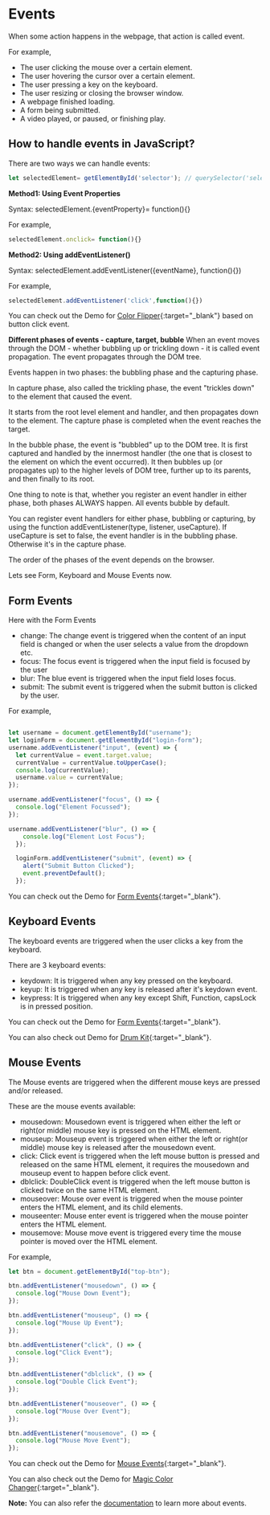 # Events



When some action happens in the webpage, that action is called event.

For example,
- The user clicking the mouse over a certain element.
- The user hovering the cursor over a certain element.
- The user pressing a key on the keyboard.
- The user resizing or closing the browser window.
- A webpage finished loading.
- A form being submitted.
- A video played, or paused, or finishing play.

## How to handle events in JavaScript?

There are two ways we can handle events:

```javascript
let selectedElement= getElementById('selector'); // querySelector('selector)
```
**Method1: Using Event Properties**

Syntax: selectedElement.{eventProperty}= function(){}

For example,
```javascript
selectedElement.onclick= function(){}
```
**Method2: Using addEventListener()**

Syntax: selectedElement.addEventListener({eventName}, function(){})

For example,
```javascript
selectedElement.addEventListener('click',function(){})
```
You can check out the Demo for [Color Flipper](https://praveenorugantitech.github.io/praveenorugantitech-javascript-course/8_Document%20Object%20Model(DOM)/2_Events/Demo/Color%20Flipper){:target="_blank"} based on button click event.

**Different phases of events - capture, target, bubble**
When an event moves through the DOM - whether bubbling up or trickling down - it is called event propagation. The event propagates through the DOM tree.

Events happen in two phases: the bubbling phase and the capturing phase.

In capture phase, also called the trickling phase, the event "trickles down" to the element that caused the event.

It starts from the root level element and handler, and then propagates down to the element. The capture phase is completed when the event reaches the target.

In the bubble phase, the event is "bubbled" up to the DOM tree. It is first captured and handled by the innermost handler (the one that is closest to the element on which the event occurred). It then bubbles up (or propagates up) to the higher levels of DOM tree, further up to its parents, and then finally to its root.

One thing to note is that, whether you register an event handler in either phase, both phases ALWAYS happen. All events bubble by default.

You can register event handlers for either phase, bubbling or capturing, by using the function addEventListener(type, listener, useCapture). If useCapture is set to false, the event handler is in the bubbling phase. Otherwise it's in the capture phase.

The order of the phases of the event depends on the browser.

Lets see Form, Keyboard and Mouse Events now.
## Form Events

Here with the Form Events
- change: The change event is triggered when the content of an input field is changed or when the user selects a value from the dropdown etc.
- focus: The focus event is triggered when the input field is focused by the user
- blur: The blue event is triggered when the input field loses focus.
- submit: The submit event is triggered when the submit button is clicked by the user.

For example,

```javascript

let username = document.getElementById("username");
let loginForm = document.getElementById("login-form");
username.addEventListener("input", (event) => {
  let currentValue = event.target.value;
  currentValue = currentValue.toUpperCase();
  console.log(currentValue);
  username.value = currentValue;
});

username.addEventListener("focus", () => {
  console.log("Element Focussed");
});

username.addEventListener("blur", () => {
    console.log("Element Lost Focus");
  });

  loginForm.addEventListener("submit", (event) => {
    alert("Submit Button Clicked");
    event.preventDefault();
  });

```

You can check out the Demo for [Form Events](https://praveenorugantitech.github.io/praveenorugantitech-javascript-course/8_Document%20Object%20Model(DOM)/2_Events/Demo/Form%20Events){:target="_blank"}.


## Keyboard Events

The keyboard events are triggered when the user clicks a key from the keyboard.

There are 3 keyboard events:
- keydown: It is triggered when any key pressed on the keyboard.
- keyup: It is triggered when any key is released after it's keydown event.
- keypress: It is triggered when any key except Shift, Function, capsLock is in pressed position.

You can check out the Demo for [Form Events](https://praveenorugantitech.github.io/praveenorugantitech-javascript-course/8_Document%20Object%20Model(DOM)/2_Events/Demo/Keyboard%20Events){:target="_blank"}.

You can also check out Demo for [Drum Kit](https://praveenorugantitech.github.io/praveenorugantitech-javascript-course-projects/praveenorugantitech-drum-kit){:target="_blank"}.

## Mouse Events

The Mouse events are triggered when the different mouse keys are pressed and/or released.

These are the mouse events available:
- mousedown: Mousedown event is triggered when either the left or right(or middle) mouse key is pressed on the HTML element.
- mouseup: Mouseup event is triggered when either the left or right(or middle) mouse key is released after the mousedown event.
- click: Click event is triggered when the left mouse button is pressed and released on the same HTML element, it requires the mousedown and mouseup event to happen before click event.
- dblclick: DoubleClick event is triggered when the left mouse button is clicked twice on the same HTML element.
- mouseover: Mouse over event is triggered when the mouse pointer enters the HTML element, and its child elements.
- mouseenter: Mouse enter event is triggered when the mouse pointer enters the HTML element.
- mousemove: Mouse move event is triggered every time the mouse pointer is moved over the HTML element.

For example,

```javascript
let btn = document.getElementById("top-btn");

btn.addEventListener("mousedown", () => {
  console.log("Mouse Down Event");
});

btn.addEventListener("mouseup", () => {
  console.log("Mouse Up Event");
});

btn.addEventListener("click", () => {
  console.log("Click Event");
});

btn.addEventListener("dblclick", () => {
  console.log("Double Click Event");
});

btn.addEventListener("mouseover", () => {
  console.log("Mouse Over Event");
});

btn.addEventListener("mousemove", () => {
  console.log("Mouse Move Event");
});

```

You can check out the Demo for [Mouse Events](https://praveenorugantitech.github.io/praveenorugantitech-javascript-course/8_Document%20Object%20Model(DOM)/2_Events/Demo/Mouse%20Events){:target="_blank"}.

You can also check out the Demo for [Magic Color Changer](https://praveenorugantitech.github.io/praveenorugantitech-javascript-course/8_Document%20Object%20Model(DOM)/2_Events/Demo/Magic%20Color%20Changer){:target="_blank"}.

**Note:** You can also refer the [documentation](https://developer.mozilla.org/en-US/docs/Web/Events) to learn more about events.


